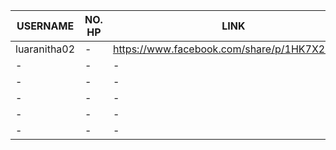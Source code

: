 

|  USERNAME  |  NO. HP  |  LINK  |
|  ---  |  ---  |  ---  |
| luaranitha02  | -  |  https://www.facebook.com/share/p/1HK7X2S5JA/  |
| -  | -  |  -  |
| -  | -  |  -  |
| -  | -  |  -  |
| -  | -  |  -  |
| -  | -  |  -  |
